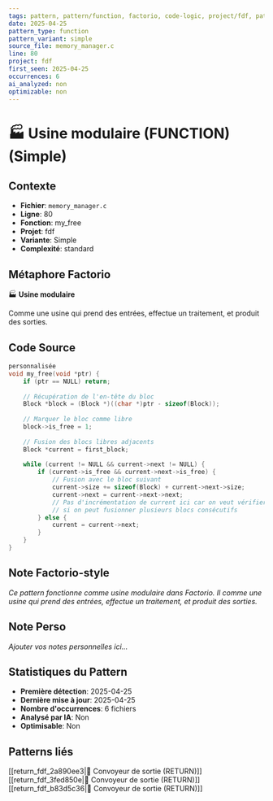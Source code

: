```yaml
---
tags: pattern, pattern/function, factorio, code-logic, project/fdf, pattern/variant/simple
date: 2025-04-25
pattern_type: function
pattern_variant: simple
source_file: memory_manager.c
line: 80
project: fdf
first_seen: 2025-04-25
occurrences: 6
ai_analyzed: non
optimizable: non
---
```


# 🏭 Usine modulaire (FUNCTION) (Simple)

## Contexte
- **Fichier**: `memory_manager.c`
- **Ligne**: 80
- **Fonction**: my_free
- **Projet**: fdf
- **Variante**: Simple
- **Complexité**: standard

## Métaphore Factorio
🏭 **Usine modulaire**

Comme une usine qui prend des entrées, effectue un traitement, et produit des sorties.

## Code Source
```c
personnalisée
void my_free(void *ptr) {
    if (ptr == NULL) return;
    
    // Récupération de l'en-tête du bloc
    Block *block = (Block *)((char *)ptr - sizeof(Block));
    
    // Marquer le bloc comme libre
    block->is_free = 1;
    
    // Fusion des blocs libres adjacents
    Block *current = first_block;
    
    while (current != NULL && current->next != NULL) {
        if (current->is_free && current->next->is_free) {
            // Fusion avec le bloc suivant
            current->size += sizeof(Block) + current->next->size;
            current->next = current->next->next;
            // Pas d'incrémentation de current ici car on veut vérifier
            // si on peut fusionner plusieurs blocs consécutifs
        } else {
            current = current->next;
        }
    }
}
```

## Note Factorio-style
*Ce pattern fonctionne comme usine modulaire dans Factorio. Il comme une usine qui prend des entrées, effectue un traitement, et produit des sorties.*

## Note Perso
*Ajouter vos notes personnelles ici...*

## Statistiques du Pattern
- **Première détection**: 2025-04-25
- **Dernière mise à jour**: 2025-04-25
- **Nombre d'occurrences**: 6 fichiers
- **Analysé par IA**: Non
- **Optimisable**: Non

## Patterns liés
[[return_fdf_2a890ee3|🚚 Convoyeur de sortie (RETURN)]]
[[return_fdf_3fed850e|🚚 Convoyeur de sortie (RETURN)]]
[[return_fdf_b83d5c36|🚚 Convoyeur de sortie (RETURN)]]
